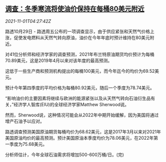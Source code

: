 <!--1635741062000-->
[调查：冬季寒流将使油价保持在每桶80美元附近](https://cn.reuters.com/article/poll-oil-prices-1029-fri-idCNKBS2HM13W)
------

<div><i>2021-11-01T04:27:42Z</i></div><p>路透10月29日 - 路透周五公布的一项调查显示，由于供应紧张和天然气价格上涨，促使发电燃料从天然气转向原油，油价在今年年底时预计维持在80美元附近。</p><p>对41位分析师和经济学家的调查预测，2021年布兰特原油期货均价预计为每桶70.89美元，这是2019年4月以来对该年度的最高预测。</p><p>这低于一些生产商和预测机构提出的每桶100美元，而今年迄今的均价为69.52美元。</p><p>预计今年第四季度的平均价格为每桶80.92美元，随后一个季度为78.74美元。</p><p>“影响油价的主要因素将继续与欧洲的能源紧张以及从天然气转向石油衍生品有关，”经济学人智库(EIU)的全球经济学家Matthew Sherwood说。</p><p>然而，Sherwood说，这种情况可能会从2022年中期开始缓解，因为美国将通过增产石油予以应对。</p><p>路透调查预测美国原油期货每桶均价为68.62美元，这是2017年3月以来对2021年美国原油均价的最高预测。预计美国原油本季度均价为78.06美元，在2022年第一季度为75.68美元。</p><p>分析师估计，今年全球石油需求将增加500-600万桶/日。(完)</p>
